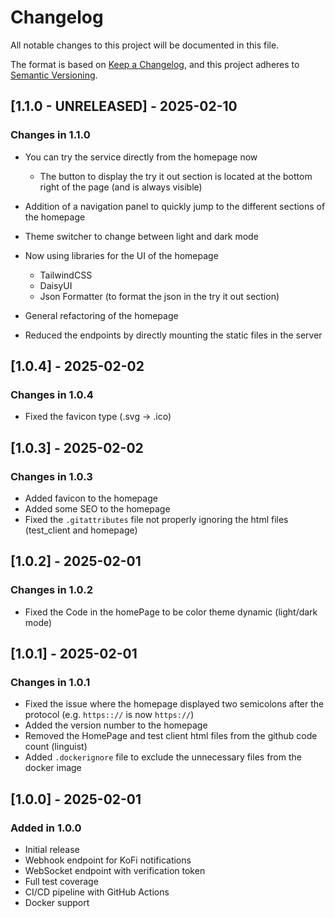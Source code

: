 
# Changelog

All notable changes to this project will be documented in this file.

The format is based on [Keep a Changelog](https://keepachangelog.com/en/1.0.0/),
and this project adheres to [Semantic Versioning](https://semver.org/spec/v2.0.0.html).

## [1.1.0 - UNRELEASED] - 2025-02-10

### Changes in 1.1.0

- You can try the service directly from the homepage now
  - The button to display the try it out section is located at the bottom right of the page (and is always visible)
- Addition of a navigation panel to quickly jump to the different sections of the homepage
- Theme switcher to change between light and dark mode

- Now using libraries for the UI of the homepage
  - TailwindCSS
  - DaisyUI
  - Json Formatter (to format the json in the try it out section)
- General refactoring of the homepage

- Reduced the endpoints by directly mounting the static files in the server

## [1.0.4] - 2025-02-02

### Changes in 1.0.4

- Fixed the favicon type (.svg -> .ico)

## [1.0.3] - 2025-02-02

### Changes in 1.0.3

- Added favicon to the homepage
- Added some SEO to the homepage
- Fixed the `.gitattributes` file not properly ignoring the html files (test_client and homepage)

## [1.0.2] - 2025-02-01

### Changes in 1.0.2

- Fixed the Code in the homePage to be color theme dynamic (light/dark mode)

## [1.0.1] - 2025-02-01

### Changes in 1.0.1

- Fixed the issue where the homepage displayed two semicolons after the protocol (e.g. `https:://` is now `https://`)
- Added the version number to the homepage
- Removed the HomePage and test client html files from the github code count (linguist)
- Added `.dockerignore` file to exclude the unnecessary files from the docker image

## [1.0.0] - 2025-02-01

### Added in 1.0.0

- Initial release
- Webhook endpoint for KoFi notifications
- WebSocket endpoint with verification token
- Full test coverage
- CI/CD pipeline with GitHub Actions
- Docker support
